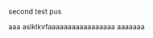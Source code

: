


                                       


second test pus

aaa
aslklkvfaaaaaaaaaaaaaaaaa
aaaaaaa
